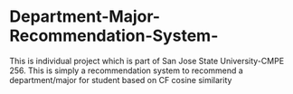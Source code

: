 # Department-Major-Recommendation-System-
This is individual project which is part of San Jose State University-CMPE 256.
This is simply a recommendation system to recommend a department/major for student based on CF cosine similarity 
